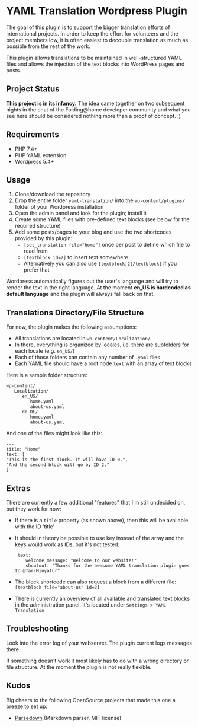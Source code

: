 # YAML Translation Wordpress Plugin

The goal of this plugin is to support the bigger translation efforts of international projects.
In order to keep the effort for volunteers and the project members low, it is often easiest to decouple translation
as much as possible from the rest of the work.

This plugin allows translations to be maintained in well-structured YAML files and allows the injection of the
text blocks into WordPress pages and posts.

## Project Status

**This project is in its infancy.** The idea came together on two subsequent nights in the chat of the Folding@home
developer community and what you see here should be considered nothing more than a proof of concept. :)

## Requirements

* PHP 7.4+
* PHP YAML extension
* Wordpress 5.4+

## Usage

1. Clone/download the repository
2. Drop the entire folder `yaml-translation/` into the `wp-content/plugins/` folder of your Wordpress installation
3. Open the admin panel and look for the plugin; install it
4. Create some YAML files with pre-defined text blocks (see below for the required structure)
5. Add some posts/pages to your blog and use the two shortcodes provided by this plugin:
   * `[set_translation file="home"]` once per post to define which file to read from
   * `[textblock id=2]` to insert text somewhere
   * Alternatively you can also use `[textblock]2[/textblock]` if you prefer that
   
Wordpress automatically figures out the user's language and will try to render the text in the right language.
At the moment **en_US is hardcoded as default language** and the plugin will always fall back on that.

## Translations Directory/File Structure

For now, the plugin makes the following assumptions:
* All translations are located in `wp-content/Localization/`
* In there, everything is organized by locales, i.e. there are subfolders for each locale (e.g. `en_US/`)
* Each of those folders can contain any number of `.yaml` files
* Each YAML file should have a root node `text` with an array of text blocks

Here is a sample folder structure:

    wp-content/
       Localization/
          en_US/
             home.yaml
             about-us.yaml
          de_DE/
             home.yaml
             about-us.yaml
             
And one of the files might look like this:

    ---
    title: "Home"
    text: [
    "This is the first block. It will have ID 0.",
    "And the second block will go by ID 2."
    ]

## Extras

There are currently a few additional "features" that I'm still undecided on, but they work for now:
* If there is a `title` property (as shown above), then this will be available with the ID 'title'
* It should in theory be possible to use key instead of the array and the keys would work as IDs, but it's not tested:

       text:
          welcome_message: "Welcome to our website!"
          shoutout: "Thanks for the awesome YAML translation plugin goes to @Tar-Minyatur"

* The block shortcode can also request a block from a different file: `[textblock file="about-us" id=2]`
* There is currently an overview of all available and translated text blocks in the administration panel. It's located
  under `Settings > YAML Translation`

## Troubleshooting

Look into the error log of your webserver. The plugin current logs messages there.

If something doesn't work it most likely has to do with a wrong directory or file structure. At the moment the plugin is
not really flexible. 

## Kudos

Big cheers to the following OpenSource projects that made this one a breeze to set up:

* [Parsedown](https://github.com/erusev/parsedown) (Markdown parser, MIT license)
